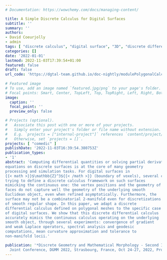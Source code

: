 ```yaml
---
# Documentation: https://wowchemy.com/docs/managing-content/

title: A Simple Discrete Calculus for Digital Surfaces
subtitle: ''
summary: ''
authors:
- David Coeurjolly
- admin
tags: [ "discrete calculus", "digital surface", "3D", "discrete differential operator", "multigrid convergence" ]
categories: []
date: '2022-01-01'
lastmod: 2022-11-03T17:39:54+01:00
featured: false
draft: false
url_code: 'https://dgtal-team.github.io/doc-nightly/modulePolygonalCalculus.html'
  
# Featured image
# To use, add an image named `featured.jpg/png` to your page's folder.
# Focal points: Smart, Center, TopLeft, Top, TopRight, Left, Right, BottomLeft, Bottom, BottomRight.
image:
  caption: ''
  focal_point: ''
  preview_only: false

# Projects (optional).
#   Associate this post with one or more of your projects.
#   Simply enter your project's folder or file name without extension.
#   E.g. `projects = ["internal-project"]` references `content/project/deep-learning/index.md`.
#   Otherwise, set `projects = []`.
projects: [ "comedic" ]
publishDate: '2022-11-03T16:39:54.380753Z'
publication_types:
- '1'
abstract: 'Computing differential quantities or solving partial derivative
equations on discrete surfaces is at the core of many geometry
processing and simulation tasks. For digital surfaces in
{{< math >}}$\mathbb{Z}^3${{< /math >}} (boundary of voxels), several challenges arise when
trying to define a discrete calculus framework on such surfaces
mimicking the continuous one: the vertex positions and the geometry of
faces do not capture well the geometry of the underlying smooth
Euclidean object, even when refined asymptotically. Furthermore, the
surface may not be a combinatorial 2-manifold even for discretizations
of smooth regular shape. In this paper, we adapt a discrete
differential calculus defined on polygonal meshes to the specific case
of digital surfaces. We show that this discrete differential calculus
accurately mimics the continuous calculus operating on the underlying
smooth object, through several experiments: convergence of gradient
and weak Laplace operators, spectral analysis and geodesic
computations, mean curvature approximation and tolerance to
non-manifold locii.'

publication: '*Discrete Geometry and Mathematical Morphology - Second International
  Joint Conference, DGMM 2022, Strasbourg, France, Oct 24-27, 2022, Proceedings*, pp 341-353, volume 13493 of Lecture Notes in Computer Science, 2022, Springer, Cham.'
---
```

